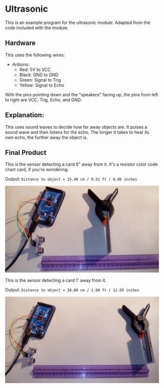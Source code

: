 # Ultrasonic

This is an example program for the ultrasonic module. Adapted from the code included with the module.




## Hardware
This uses the following wires:
- Arduino:
  - Red: 5V to VCC
  - Black: GND to GND
  - Green: Signal to Trig
  - Yellow: Signal to Echo


With the pins pointing down and the "speakers" facing up, the pins from left to right are VCC, Trig, Echo, and GND.



## Explanation:

This uses sound waves to decide how far away objects are. It pulses a sound wave and then listens for the echo. The longer it takes to hear its own echo, the further away the object is.




## Final Product
This is the sensor detecting a card 6" away from it. It's a resistor color code chart card, if you're wondering.

Output: `Distance to object = 15.40 cm / 0.51 ft / 6.06 inches`

![A picture of the sensor, detecting an object six inches away](6.jpg)

This is the sensor detecting a card 1' away from it. 

Output: `Distance to object = 30.60 cm / 1.00 ft / 12.05 inches`

![A picture of the sensor, detecting an object six inches away](12.jpg)

